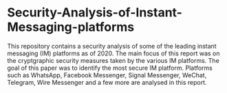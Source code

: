 # Security-Analysis-of-Instant-Messaging-platforms
This repository contains a security analysis of some of the leading instant messaging (IM) platforms as of 2020. The main focus of this report was on the cryptgraphic security measures taken by the various IM platforms. The goal of this paper was to identify the most secure IM platform. Platforms such as WhatsApp, Facebook Messenger, Signal Messenger, WeChat, Telegram, Wire Messenger and a few more are analysed in this report.
